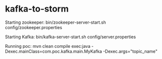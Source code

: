 kafka-to-storm
==============

Starting zookeeper: 
bin/zookeeper-server-start.sh config/zookeeper.properties


Starting Kafka:
bin/kafka-server-start.sh config/server.properties


Running poc:
mvn clean compile exec:java -Dexec.mainClass=com.poc.kafka.main.MyKafka -Dexec.args="topic_name"